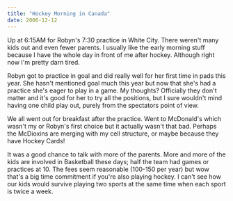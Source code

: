 ```yaml
---
title: "Hockey Morning in Canada"
date: 2006-12-12
---
```


Up at 6:15AM for Robyn's 7:30 practice in White City. There weren't many kids out and even fewer parents. I usually like the early morning stuff because I have the whole day in front of me after hockey. Although right now I'm pretty darn tired.

Robyn got to practice in goal and did really well for her first time in pads this year. She hasn't mentioned goal much this year but now that she's had a practice she's eager to play in a game. My thoughts? Officially they don't matter and it's good for her to try all the positions, but I sure wouldn't mind having one child play out, purely from the spectators point of view.

We all went out for breakfast after the practice. Went to McDonald's which wasn't my or Robyn's first choice but it actually wasn't that bad. Perhaps the McDioxins are merging with my cell structure, or maybe because they have Hockey Cards!

It was a good chance to talk with more of the parents. More and more of the kids are involved in Basketball these days; half the team had games or practices at 10. The fees seem reasonable (100-150 per year) but wow that's a big time commitment if you're also playing hockey. I can't see how our kids would survive playing two sports at the same time when each sport is twice a week.
